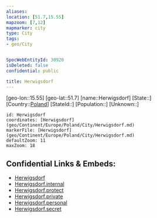 ```yaml
---
aliases: 
location: [51.7,15.55]
mapzoom: [7,12] 
mapmarker: city 
type: City
tags:
- geo/City


SpocWebEntityId: 30920
isDeleted: false
confidential: public

title: Herwigsdorf
---
```

[geo-lon::15.55]
[geo-lat::51.7]
[name::Herwigsdorf]
[State::]
[Country::[Poland](geo/Continent/Europe/Poland.md)]
[StateId::]
[Population::]
[Unknown::]


```leaflet
id: Herwigsdorf
coordinates: [Herwigsdorf](geo/Continent/Europe/Poland/City/Herwigsdorf.md)
markerFile: [Herwigsdorf](geo/Continent/Europe/Poland/City/Herwigsdorf.md)
defaultZoom: 11 
maxZoom: 18
```


## Confidential Links & Embeds: 
- [Herwigsdorf](../../../../../../_public/geo/Continent/Europe/Poland/City/Herwigsdorf.md) 
- [Herwigsdorf.internal](../../../../../../_internal/geo/Continent/Europe/Poland/City/Herwigsdorf.internal.md) 
- [Herwigsdorf.protect](../../../../../../_protect/geo/Continent/Europe/Poland/City/Herwigsdorf.protect.md) 
- [Herwigsdorf.private](../../../../../../_private/geo/Continent/Europe/Poland/City/Herwigsdorf.private.md) 
- [Herwigsdorf.personal](../../../../../../_personal/geo/Continent/Europe/Poland/City/Herwigsdorf.personal.md) 
- [Herwigsdorf.secret](../../../../../../_secret/geo/Continent/Europe/Poland/City/Herwigsdorf.secret.md) 
